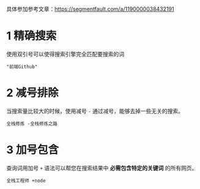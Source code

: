 具体参加参考文章：https://segmentfault.com/a/1190000038432191

# 1 精确搜索

使用双引号可以使得搜索引擎完全匹配要搜索的词

```
"前端Github"
```



# 2 减号排除

当搜索量比较大的时候，使用减号 `-` 通过减号，能够去掉一些无关的搜索。

```
全栈修炼 -全栈修炼之路
```





# 3 加号包含

查询词用加号 `+` 语法可以帮您在搜索结果中 **必需包含特定的关键词** 的所有网页。

```
全栈工程师 +node
```





